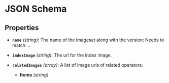 # JSON Schema


## Properties


- **`name`** *(string)*: The name of the imageset along with the version: Needs to match: <name>.<version>.

- **`indexImage`** *(string)*: The url for the index image.

- **`relatedImages`** *(array)*: A list of image urls of related operators.

  - **Items** *(string)*
